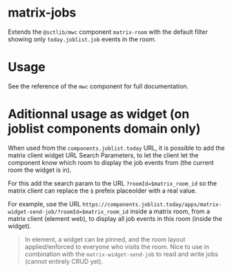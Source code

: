 # matrix-jobs

Extends the `@sctlib/mwc` component `matrix-room` with the default
filter showing only `today.joblist.job` events in the room.

# Usage

See the reference of the `mwc` component for full documentation.

# Aditionnal usage as widget (on joblist components domain only)

When used from the `components.joblist.today` URL, it is possible to
add the matrix client widget URL Search Parameters, to let the client
let the component know which room to display the job events from (the
current room the widget is in).

For this add the search param to the URL `?roomId=$matrix_room_id` so
the matrix client can replace the `$` prefeix placeolder with a real
value.


For example, use the URL
`https://components.joblist.today/apps/matrix-widget-send-job/?roomId=$matrix_room_id`
inside a matrix room, from a matrix client (element web), to display
all job events in this room (inside the widget).

> In element, a widget can be pinned, and the room layout
> applied/enforced to everyone who visits the room. Nice to use in
> combination with the `matrix-widget-send-job` to read and write jobs
> (cannot entirely CRUD yet).
